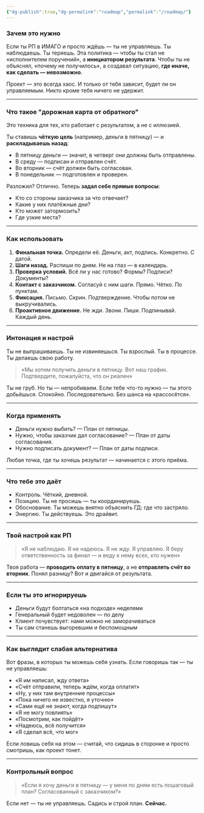 ```yaml
---
{"dg-publish":true,"dg-permalink":"roadmap","permalink":"/roadmap/"}
---
```




### **Зачем это нужно**

Если ты РП в ИМАГО и просто ждёшь — ты не управляешь. Ты наблюдаешь. Ты теряешь. Эта политика — чтобы ты стал не «исполнителем поручений», а **инициатором результата**. Чтобы ты не объяснял, «почему не получилось», а создавал ситуацию, **где иначе, как сделать — невозможно**.

Проект — это всегда хаос. И только от тебя зависит, будет ли он управляемым. Никто кроме тебя ничего не удержит.

---

### **Что такое "дорожная карта от обратного"**

Это техника для тех, кто работает с результатом, а не с иллюзией.

Ты ставишь **чёткую цель** (например, деньги в пятницу) — и **раскладываешь назад**:
- В пятницу деньги — значит, в четверг они должны быть отправлены.
- В среду — подписан и отправлен счёт.
- Во вторник — счёт должен быть согласован.
- В понедельник — подготовлен и проверен.

Разложил? Отлично. Теперь **задал себе прямые вопросы**:
- Кто со стороны заказчика за что отвечает?
- Какие у них платёжные дни?
- Кто может затормозить?
- Где узкие места?

---

### **Как использовать**

1. **Финальная точка.** Определи её. Деньги, акт, подпись. Конкретно. С датой.
2. **Шаги назад.** Распиши по дням. Не на глаз — в календарь.
3. **Проверка условий.** Всё ли у нас готово? Формы? Подписи? Документы?
4. **Контакт с заказчиком.** Согласуй с ним шаги. Прямо. Чётко. По пунктам.
5. **Фиксация.** Письмо. Скрин. Подтверждение. Чтобы потом не выкручивались.
6. **Проактивное движение.** Не жди. Звони. Пиши. Подпинывай. Каждый день.

---

### **Интонация и настрой**

Ты не выпрашиваешь. Ты не извиняешься. Ты взрослый. Ты в процессе. Ты делаешь свою работу.

> «Мы хотим получить деньги в пятницу. Вот наш график. Подтвердите, пожалуйста, что он реален»

Ты не груб. Но ты — непробиваем. Если тебе что-то нужно — ты этого добьёшься. Спокойно. Последовательно. Без шанса на «рассосётся».

---

### **Когда применять**

- Деньги нужно выбить? — План от пятницы.
- Нужно, чтобы заказчик дал согласование? — План от даты согласования.
- Нужно подписать документ? — План от даты подписи.

Любая точка, где ты хочешь результат — начинается с этого приёма.

---

### **Что тебе это даёт**

- Контроль. Чёткий, дневной.
- Позицию. Ты не просишь — ты координируешь.
- Обоснование. Ты можешь внятно объяснить ГД: где что застряло.
- Энергию. Ты действуешь. Это драйвит.

---

### **Твой настрой как РП**

> «Я не наблюдаю. Я не надеюсь. Я не жду. Я управляю. Я беру ответственность за финал — и веду к нему всех, кто нужен»

Твоя работа — **проводить оплату в пятницу**, а не **отправлять счёт во вторник**. Понял разницу? Вот и двигайся от результата.

---

### **Если ты это игнорируешь**

- Деньги будут болтаться «на подходе» неделями
- Генеральный будет недоволен — по делу
- Клиент почувствует: нами можно не заморачиваться
- Ты сам станешь выгоревшим и беспомощным

---

### **Как выглядит слабая альтернатива**

Вот фразы, в которых ты можешь себя узнать. Если говоришь так — ты не управляешь:
- «Я им написал, жду ответа»
- «Счёт отправили, теперь ждём, когда оплатят»
- «Ну, у них там внутренние процессы»
- «Пока ничего не известно, я уточню»
- «Сами ещё не знают, когда подпишут»
- «Я не могу повлиять»
- «Посмотрим, как пойдёт»
- «Надеюсь, всё получится»
- «Я сделал всё, что мог»

Если ловишь себя на этом — считай, что сидишь в сторонке и просто смотришь, как проект тонет.

---

### **Контрольный вопрос**

> «Если я хочу деньги в пятницу — у меня по дням есть пошаговый план? Согласованный с заказчиком?»

Если нет — ты не управляешь. Садись и строй план. **Сейчас.**
